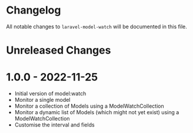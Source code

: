 # Changelog

All notable changes to `laravel-model-watch` will be documented in this file.

# Unreleased Changes

# 1.0.0 - 2022-11-25
 - Initial version of model:watch
 - Monitor a single model
 - Monitor a collection of Models using a ModelWatchCollection
 - Monitor a dynamic list of Models (which might not yet exist) using a ModelWatchCollection
 - Customise the interval and fields
